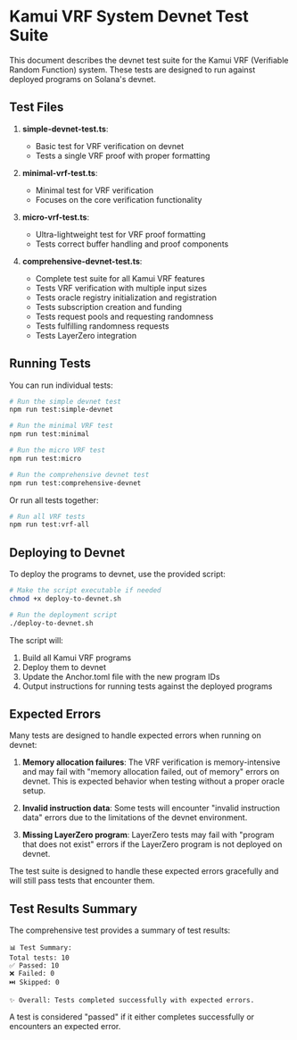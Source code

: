 # Kamui VRF System Devnet Test Suite

This document describes the devnet test suite for the Kamui VRF (Verifiable Random Function) system. These tests are designed to run against deployed programs on Solana's devnet.

## Test Files

1. **simple-devnet-test.ts**: 
   - Basic test for VRF verification on devnet
   - Tests a single VRF proof with proper formatting

2. **minimal-vrf-test.ts**: 
   - Minimal test for VRF verification
   - Focuses on the core verification functionality

3. **micro-vrf-test.ts**: 
   - Ultra-lightweight test for VRF proof formatting
   - Tests correct buffer handling and proof components

4. **comprehensive-devnet-test.ts**: 
   - Complete test suite for all Kamui VRF features
   - Tests VRF verification with multiple input sizes
   - Tests oracle registry initialization and registration
   - Tests subscription creation and funding
   - Tests request pools and requesting randomness
   - Tests fulfilling randomness requests
   - Tests LayerZero integration

## Running Tests

You can run individual tests:

```bash
# Run the simple devnet test
npm run test:simple-devnet

# Run the minimal VRF test
npm run test:minimal

# Run the micro VRF test
npm run test:micro

# Run the comprehensive devnet test
npm run test:comprehensive-devnet
```

Or run all tests together:

```bash
# Run all VRF tests
npm run test:vrf-all
```

## Deploying to Devnet

To deploy the programs to devnet, use the provided script:

```bash
# Make the script executable if needed
chmod +x deploy-to-devnet.sh

# Run the deployment script
./deploy-to-devnet.sh
```

The script will:
1. Build all Kamui VRF programs
2. Deploy them to devnet
3. Update the Anchor.toml file with the new program IDs
4. Output instructions for running tests against the deployed programs

## Expected Errors

Many tests are designed to handle expected errors when running on devnet:

1. **Memory allocation failures**: The VRF verification is memory-intensive and may fail with "memory allocation failed, out of memory" errors on devnet. This is expected behavior when testing without a proper oracle setup.

2. **Invalid instruction data**: Some tests will encounter "invalid instruction data" errors due to the limitations of the devnet environment.

3. **Missing LayerZero program**: LayerZero tests may fail with "program that does not exist" errors if the LayerZero program is not deployed on devnet.

The test suite is designed to handle these expected errors gracefully and will still pass tests that encounter them.

## Test Results Summary

The comprehensive test provides a summary of test results:

```
📊 Test Summary:
Total tests: 10
✅ Passed: 10
❌ Failed: 0
⏭️ Skipped: 0

✨ Overall: Tests completed successfully with expected errors.
```

A test is considered "passed" if it either completes successfully or encounters an expected error. 